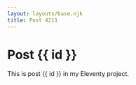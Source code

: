 ```yaml
---
layout: layouts/base.njk
title: Post 4211
---
```


# Post {{ id }}

This is post {{ id }} in my Eleventy project.
